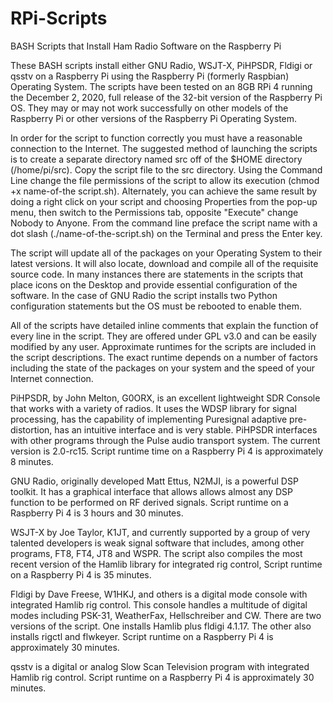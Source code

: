 # RPi-Scripts
BASH Scripts that Install Ham Radio Software on the Raspberry Pi

These BASH scripts install either GNU Radio, WSJT-X, PiHPSDR, Fldigi or qsstv on a Raspberry Pi using the Raspberry Pi (formerly Raspbian) Operating System.  The scripts have been tested on an 8GB RPi 4 running the December 2, 2020, full release of the 32-bit version of the Raspberry Pi OS.  They may or may not work successfully on other models of the Raspberry Pi or other versions of the Raspberry Pi Operating System.  

In order for the script to function correctly you must have a reasonable connection to the Internet.  The suggested method of launching the scripts is to create a separate directory named src off of the $HOME directory (/home/pi/src).  Copy the script file to the src directory.  Using the Command Line change the file permissions of the script to allow its execution (chmod +x name-of-the script.sh).  Alternately, you can achieve the same result by doing a right click on your script and choosing Properties from the pop-up menu, then switch to the Permissions tab, opposite "Execute" change Nobody to Anyone.  From the command line preface the script name with a dot slash (./name-of-the-script.sh) on the Terminal and press the Enter key.  

The script will update all of the packages on your Operating System to their latest versions.  It will also locate, download and compile all of the requisite source code.  In many instances there are statements in the scripts that place icons on the Desktop and provide essential configuration of the software.  In the case of GNU Radio the script installs two Python configuration statements but the OS must be rebooted to enable them.  

All of the scripts have detailed inline comments that explain the function of every line in the script.  They are offered under GPL v3.0 and can be easily modified by any user.  Approximate runtimes for the scripts are included in the script descriptions.  The exact runtime depends on a number of factors including the state of the packages on your system and the speed of your Internet connection.

PiHPSDR, by John Melton, G0ORX, is an excellent lightweight SDR Console that works with a variety of radios.  It uses the WDSP library for signal processing, has the capability of implementing Puresignal adaptive pre-distortion, has an intuitive interface and is very stable. PiHPSDR interfaces with other programs through the Pulse audio transport system.  The current version is 2.0-rc15. Script runtime time on a Raspberry Pi 4 is approximately 8 minutes.

GNU Radio, originally developed Matt Ettus, N2MJI, is a powerful DSP toolkit. It has a graphical interface that allows allows almost any DSP function to be performed on RF derived signals.  Script runtime on a Raspberry Pi 4 is 3 hours and 30 minutes.

WSJT-X by Joe Taylor, K1JT, and currently supported by a group of very talented developers is weak signal software that includes, among other programs, FT8, FT4, JT8 and WSPR. The script also compiles the most recent version of the Hamlib library for integrated rig control,  Script runtime on a Raspberry Pi 4 is 35 minutes.

Fldigi by Dave Freese, W1HKJ, and others is a digital mode console with integrated Hamlib rig control.  This console handles a multitude of digital modes including PSK-31, WeatherFax, Hellschreiber and CW.  There are two versions of the script. One installs Hamlib plus fldigi 4.1.17. The other also installs rigctl and flwkeyer. Script runtime on a Raspberry Pi 4 is approximately 30 minutes.

qsstv is a digital or analog Slow Scan Television program with integrated Hamlib rig control. Script runtime on a Raspberry Pi 4 is approximately 30 minutes.
